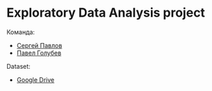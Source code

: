 # Exploratory Data Analysis project

Команда:
- [Cергей Павлов](https://github.com/DramatikMan)
- [Павел Голубев](https://github.com/Schtolc)

Dataset:
- [Google Drive](https://drive.google.com/drive/folders/1tXJokp_BUtMa-QjT7XqXpQu_II9GDvhK?usp=sharing)
